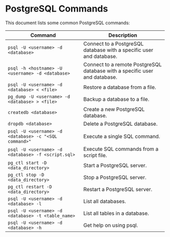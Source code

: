 # PostgreSQL Commands

This document lists some common PostgreSQL commands:

| Command                                               | Description                                                                |
| ----------------------------------------------------- | -------------------------------------------------------------------------- |
| `psql -U <username> -d <database>`                    | Connect to a PostgreSQL database with a specific user and database.        |
| `psql -h <hostname> -U <username> -d <database>`      | Connect to a remote PostgreSQL database with a specific user and database. |
| `psql -U <username> -d <database> < <file>`           | Restore a database from a file.                                            |
| `pg_dump -U <username> -d <database> > <file>`        | Backup a database to a file.                                               |
| `createdb <database>`                                 | Create a new PostgreSQL database.                                          |
| `dropdb <database>`                                   | Delete a PostgreSQL database.                                              |
| `psql -U <username> -d <database> -c "<SQL command>"` | Execute a single SQL command.                                              |
| `psql -U <username> -d <database> -f <script.sql>`    | Execute SQL commands from a script file.                                   |
| `pg_ctl start -D <data_directory>`                    | Start a PostgreSQL server.                                                 |
| `pg_ctl stop -D <data_directory>`                     | Stop a PostgreSQL server.                                                  |
| `pg_ctl restart -D <data_directory>`                  | Restart a PostgreSQL server.                                               |
| `psql -U <username> -d <database> -l`                 | List all databases.                                                        |
| `psql -U <username> -d <database> -t <table_name>`    | List all tables in a database.                                             |
| `psql -U <username> -d <database> -h`                 | Get help on using psql.                                                    |

